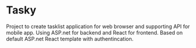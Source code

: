 # Tasky

Project to create tasklist application for web browser and supporting API for mobile app. Using ASP.net for backend and React for frontend. Based on default ASP.net React template with authentincation.
